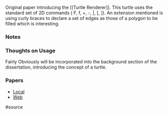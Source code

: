 Original paper introducing the [[Turtle Renderer]]. This turtle uses the standard set of 2D commands ( F, f, +, -, |, \[, \]). An extension mentioned is using curly braces to declare a set of edges as those of a polygon to be filled which is interesting.

### Notes
### Thoughts on Usage
Fairly Obviously will be incorporated into the background section of the dissertation, introducing the concept of a turtle.
### Papers
- [Local](file:///W:/Bsc%20Computing/Dissertation/Third%20Party/Papers/Graphical%20Applications%20of%20L-Systems.pdf)
- [Web](https://algorithmicbotany.org/papers/graphical.gi86.pdf)

#source